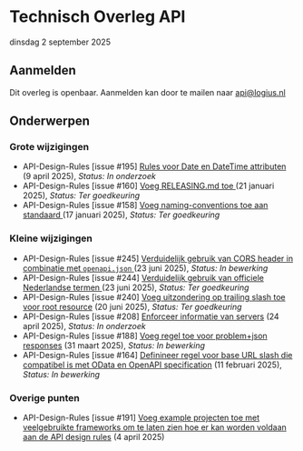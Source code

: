 <!-----------------------------







   :warning: Dit bestand wordt automatisch gegenereerd.
   :warning: Handmatige toevoegingen worden overschreven.







----------------------------->
# Technisch Overleg API

dinsdag 2 september 2025
## Aanmelden

Dit overleg is openbaar. Aanmelden kan door te mailen naar api@logius.nl

## Onderwerpen

### Grote wijzigingen
* API-Design-Rules [issue #195] [Rules voor Date en DateTime attributen](https://github.com/Logius-standaarden/API-Design-Rules/issues/195) (9 april 2025), _Status: In onderzoek_
* API-Design-Rules [issue #160] [Voeg RELEASING.md toe](https://github.com/Logius-standaarden/API-Design-Rules/pull/160) (21 januari 2025), _Status: Ter goedkeuring_
* API-Design-Rules [issue #158] [Voeg naming-conventions toe aan standaard](https://github.com/Logius-standaarden/API-Design-Rules/pull/158) (17 januari 2025), _Status: Ter goedkeuring_

### Kleine wijzigingen
* API-Design-Rules [issue #245] [Verduidelijk gebruik van CORS header in combinatie met `openapi.json`](https://github.com/Logius-standaarden/API-Design-Rules/pull/245) (23 juni 2025), _Status: In bewerking_
* API-Design-Rules [issue #244] [Verduidelijk gebruik van officiele Nederlandse termen](https://github.com/Logius-standaarden/API-Design-Rules/pull/244) (23 juni 2025), _Status: Ter goedkeuring_
* API-Design-Rules [issue #240] [Voeg uitzondering op trailing slash toe voor root resource](https://github.com/Logius-standaarden/API-Design-Rules/pull/240) (20 juni 2025), _Status: Ter goedkeuring_
* API-Design-Rules [issue #208] [Enforceer informatie van servers](https://github.com/Logius-standaarden/API-Design-Rules/issues/208) (24 april 2025), _Status: In onderzoek_
* API-Design-Rules [issue #188] [Voeg regel toe voor problem+json responses](https://github.com/Logius-standaarden/API-Design-Rules/issues/188) (31 maart 2025), _Status: In bewerking_
* API-Design-Rules [issue #164] [Definineer regel voor base URL slash die compatibel is met OData en OpenAPI specification](https://github.com/Logius-standaarden/API-Design-Rules/issues/164) (11 februari 2025), _Status: In bewerking_

### Overige punten
* API-Design-Rules [issue #191] [Voeg example projecten toe met veelgebruikte frameworks om te laten zien hoe er kan worden voldaan aan de API design rules](https://github.com/Logius-standaarden/API-Design-Rules/issues/191) (4 april 2025)

